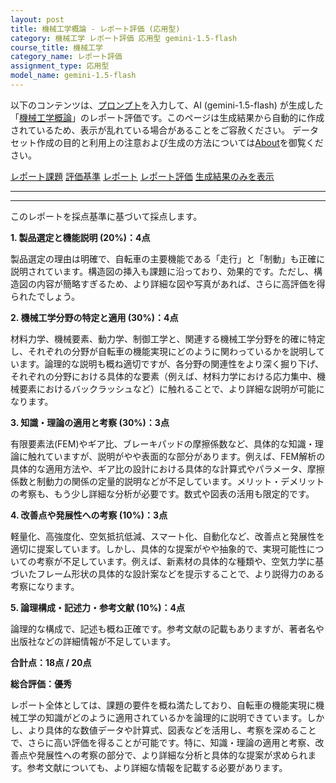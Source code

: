 ```yaml
---
layout: post
title: 機械工学概論 - レポート評価 (応用型)
category: 機械工学 レポート評価 応用型 gemini-1.5-flash
course_title: 機械工学
category_name: レポート評価
assignment_type: 応用型
model_name: gemini-1.5-flash
---
```


以下のコンテンツは、[プロンプト](https://github.com/takedatoshiyuki/synthetic_assignments/tree/main/generated/機械工学/gemini-1.5-flash/prompt_レポート評価-応用型.md)を入力して、AI (gemini-1.5-flash) が生成した「[機械工学概論](/contents/機械工学/)」のレポート評価です。このページは生成結果から自動的に作成されているため、表示が乱れている場合があることをご容赦ください。
データセット作成の目的と利用上の注意および生成の方法については[About](/About)を御覧ください。

[レポート課題](../レポート課題-応用型)
[評価基準](../評価基準-応用型)
[レポート](../レポート-応用型)
[レポート評価](../レポート評価-応用型)
[生成結果のみを表示](https://github.com/takedatoshiyuki/synthetic_assignments/tree/main/generated/機械工学/gemini-1.5-flash/レポート評価-応用型.md)
  

***
***
  
このレポートを採点基準に基づいて採点します。

**1. 製品選定と機能説明 (20%)：4点**

製品選定の理由は明確で、自転車の主要機能である「走行」と「制動」も正確に説明されています。構造図の挿入も課題に沿っており、効果的です。ただし、構造図の内容が簡略すぎるため、より詳細な図や写真があれば、さらに高評価を得られたでしょう。


**2. 機械工学分野の特定と適用 (30%)：4点**

材料力学、機械要素、動力学、制御工学と、関連する機械工学分野を的確に特定し、それぞれの分野が自転車の機能実現にどのように関わっているかを説明しています。論理的な説明も概ね適切ですが、各分野の関連性をより深く掘り下げ、それぞれの分野における具体的な要素（例えば、材料力学における応力集中、機械要素におけるバックラッシュなど）に触れることで、より詳細な説明が可能になります。


**3. 知識・理論の適用と考察 (30%)：3点**

有限要素法(FEM)やギア比、ブレーキパッドの摩擦係数など、具体的な知識・理論に触れていますが、説明がやや表面的な部分があります。例えば、FEM解析の具体的な適用方法や、ギア比の設計における具体的な計算式やパラメータ、摩擦係数と制動力の関係の定量的説明などが不足しています。メリット・デメリットの考察も、もう少し詳細な分析が必要です。数式や図表の活用も限定的です。


**4. 改善点や発展性への考察 (10%)：3点**

軽量化、高強度化、空気抵抗低減、スマート化、自動化など、改善点と発展性を適切に提案しています。しかし、具体的な提案がやや抽象的で、実現可能性についての考察が不足しています。例えば、新素材の具体的な種類や、空気力学に基づいたフレーム形状の具体的な設計案などを提示することで、より説得力のある考察になります。


**5. 論理構成・記述力・参考文献 (10%)：4点**

論理的な構成で、記述も概ね正確です。参考文献の記載もありますが、著者名や出版社などの詳細情報が不足しています。


**合計点：18点 / 20点**

**総合評価：優秀**

レポート全体としては、課題の要件を概ね満たしており、自転車の機能実現に機械工学の知識がどのように適用されているかを論理的に説明できています。しかし、より具体的な数値データや計算式、図表などを活用し、考察を深めることで、さらに高い評価を得ることが可能です。特に、知識・理論の適用と考察、改善点や発展性への考察の部分で、より詳細な分析と具体的な提案が求められます。参考文献についても、より詳細な情報を記載する必要があります。
